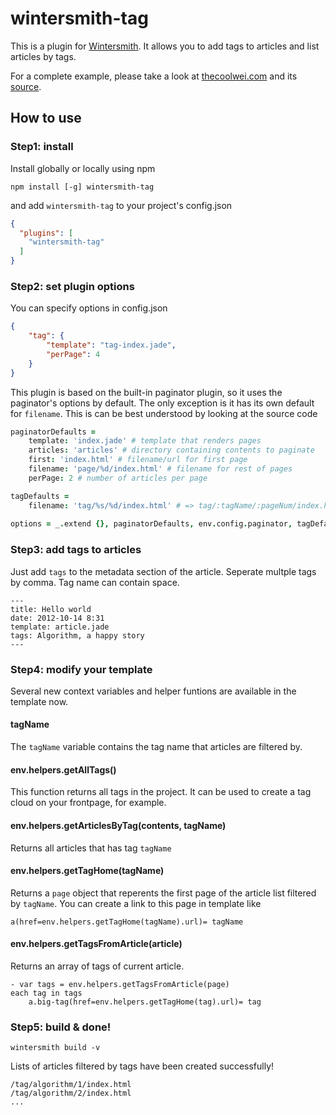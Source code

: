 wintersmith-tag
==================

This is a plugin for [Wintersmith](https://github.com/jnordberg/wintersmith). It allows you to add tags to articles and list articles by tags.

For a complete example, please take a look at [thecoolwei.com](http://thecoolwei.com) and its [source](https://github.com/weiribao/weiribao.github.io).

## How to use

### Step1: install

Install globally or locally using npm

```
npm install [-g] wintersmith-tag
```

and add `wintersmith-tag` to your project's config.json

```json
{
  "plugins": [
    "wintersmith-tag"
  ]
}
```

### Step2: set plugin options
You can specify options in config.json

```json
{
    "tag": {
        "template": "tag-index.jade",
        "perPage": 4
    }
}
```

This plugin is based on the built-in paginator plugin, so it uses the paginator's options by default. The only exception is it has its own default for `filename`. This is can be best understood by looking at the source code

```coffeescript
paginatorDefaults =
    template: 'index.jade' # template that renders pages
    articles: 'articles' # directory containing contents to paginate
    first: 'index.html' # filename/url for first page
    filename: 'page/%d/index.html' # filename for rest of pages
    perPage: 2 # number of articles per page

tagDefaults = 
    filename: 'tag/%s/%d/index.html' # => tag/:tagName/:pageNum/index.html
    
options = _.extend {}, paginatorDefaults, env.config.paginator, tagDefaults, env.config.tag
```

### Step3: add tags to articles
Just add `tags` to the metadata section of the article. Seperate multple tags by comma. Tag name can contain space.

```
---
title: Hello world
date: 2012-10-14 8:31
template: article.jade
tags: Algorithm, a happy story
---
```

### Step4: modify your template
Several new context variables and helper funtions are available in the template now.

#### tagName
The `tagName` variable contains the tag name that articles are filtered by.

#### env.helpers.getAllTags()
This function returns all tags in the project. It can be used to create a tag cloud on your frontpage, for example.

#### env.helpers.getArticlesByTag(contents, tagName)
Returns all articles that has tag `tagName`

#### env.helpers.getTagHome(tagName)
Returns a `page` object that reperents the first page of the article list filtered by `tagName`. You can create a link to this page in template like

```jade
a(href=env.helpers.getTagHome(tagName).url)= tagName
```
#### env.helpers.getTagsFromArticle(article)
Returns an array of tags of current article.

```jade
- var tags = env.helpers.getTagsFromArticle(page)
each tag in tags
    a.big-tag(href=env.helpers.getTagHome(tag).url)= tag
```
### Step5: build & done!
```
wintersmith build -v
```
Lists of articles filtered by tags have been created successfully!
```
/tag/algorithm/1/index.html
/tag/algorithm/2/index.html
...
```
